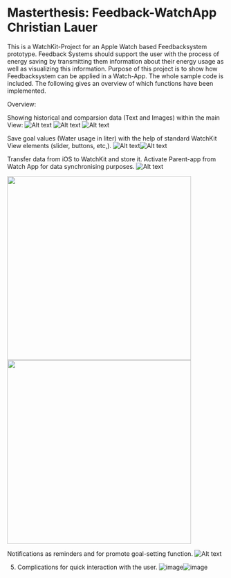# Masterthesis: Feedback-WatchApp Christian Lauer

This is a WatchKit-Project for an Apple Watch based Feedbacksystem prototype.
Feedback Systems should support the user with the process of energy saving by transmitting them information about their energy usage as well as visualizing this information.
Purpose of this project is to show how Feedbacksystem can be applied in a Watch-App.
The whole sample code is included. The following gives an overview of which functions have been implemented.

Overview:

Showing historical and comparsion data (Text and Images) within the main View:
![Alt text](http://imgur.com/QezdLIa.jpg)
![Alt text](http://imgur.com/niZ1UT8.jpg)
![Alt text](http://imgur.com/X7biEl8.jpg)

Save goal values (Water usage in liter) with the help of standard WatchKit View elements (slider, buttons, etc,).
![Alt text](http://imgur.com/d48UAbm.jpg)![Alt text](http://imgur.com/opHGjjE.jpg)

Transfer data from iOS to WatchKit and store it. Activate Parent-app from Watch App for data synchronising purposes.
![Alt text](http://imgur.com/eOXskRV.jpg)

<img src="http://imgur.com/eOXskRV.jpg" width="425"/> <img src="image2.png" width="425"/> 

Notifications as reminders and for promote goal-setting function.
![Alt text](http://imgur.com/3gqmGOz.jpg)

5. Complications for quick interaction with the user.
![image](http://imgur.com/wff6Sr3.jpg)![image](http://imgur.com/pobArAp.jpg)

